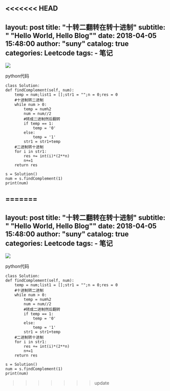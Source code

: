 <<<<<<< HEAD
---
layout:     post
title:      "十转二翻转在转十进制"
subtitle:   " \"Hello World, Hello Blog\""
date:       2018-04-05 15:48:00
author:     "suny"
catalog: true
categories: Leetcode
tags:
    - 笔记
---
<img src="/img/MaxConsecutiveOnes.jpg"/>

python代码
	
    class Solution:
    def findComplement(self, num):
        temp = num;list1 = [];str1 = "";n = 0;res = 0
        #十进制转二进制
		while num > 0:
            temp = num%2
            num = num//2
            #转成二进制然后翻转
			if temp == 1:
                temp = '0'
            else:
                temp = '1'
            str1 = str1+temp
        #二进制转十进制
		for i in str1:
            res += int(i)*(2**n)
            n+=1       
        return res
	            
	s = Solution()
	num = s.findComplement(1)
	print(num)

	
	


=======
---
layout:     post
title:      "十转二翻转在转十进制"
subtitle:   " \"Hello World, Hello Blog\""
date:       2018-04-05 15:48:00
author:     "suny"
catalog: true
categories: Leetcode
tags:
    - 笔记
---
<img src="/img/MaxConsecutiveOnes.jpg"/>

python代码
	
    class Solution:
    def findComplement(self, num):
        temp = num;list1 = [];str1 = "";n = 0;res = 0
        #十进制转二进制
		while num > 0:
            temp = num%2
            num = num//2
            #转成二进制然后翻转
			if temp == 1:
                temp = '0'
            else:
                temp = '1'
            str1 = str1+temp
        #二进制转十进制
		for i in str1:
            res += int(i)*(2**n)
            n+=1       
        return res
	            
	s = Solution()
	num = s.findComplement(1)
	print(num)

	
	


>>>>>>> update
